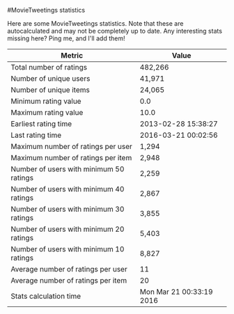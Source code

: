 #MovieTweetings statistics

Here are some MovieTweetings statistics. Note that these are autocalculated and may not be completely up to date. Any interesting stats missing here? Ping me, and I'll add them!

Metric | Value
--- | ---
Total number of ratings                 | 482,266
Number of unique users                  | 41,971
Number of unique items                  | 24,065
Minimum rating value                    | 0.0
Maximum rating value                    | 10.0
Earliest rating time                    | 2013-02-28 15:38:27
Last rating time                        | 2016-03-21 00:02:56
Maximum number of ratings per user      | 1,294
Maximum number of ratings per item      | 2,948
Number of users with minimum 50 ratings | 2,259
Number of users with minimum 40 ratings | 2,867
Number of users with minimum 30 ratings | 3,855
Number of users with minimum 20 ratings | 5,403
Number of users with minimum 10 ratings | 8,827
Average number of ratings per user      | 11
Average number of ratings per item      | 20
Stats calculation time                  | Mon Mar 21 00:33:19 2016

